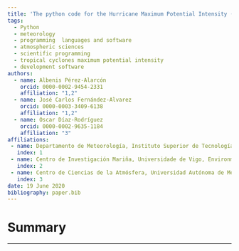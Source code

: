 ```yaml
---
title: 'The python code for the Hurricane Maximum Potential Intensity (HuMPI) model'
tags:
  - Python
  - meteorology
  - programming  languages and software
  - atmospheric sciences
  - scientific programming
  - tropical cyclones maximum potential intensity
  - development software
authors:
  - name: Albenis Pérez-Alarcón
    orcid: 0000-0002-9454-2331
    affiliation: "1,2" 
  - name: José Carlos Fernández-Alvarez
    orcid: 0000-0003-3409-6138
    affiliation: "1,2"
  - name: Oscar Díaz-Rodríguez
    orcid: 0000-0002-9635-1184
    affiliation: "3"
affiliations:
 - name: Departamento de Meteorología, Instituto Superior de Tecnologías y Ciencias Aplicadas, Universidad de La Habana, La Habana, Cuba
   index: 1
 - name: Centro de Investigación Mariña, Universidade de Vigo, Environmental Physics Laboratory (EPhysLab), Campus As Lagoass/n, Ourense, 32004, Spain
   index: 2 
 - name: Centro de Ciencias de la Atmósfera, Universidad Autónoma de México, Ciudad de México, México
   index: 3 
date: 19 June 2020
bibliography: paper.bib
---
```

# Summary
---
